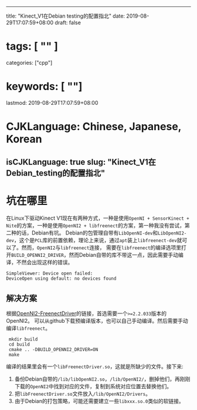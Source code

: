 
---
title: "Kinect_V1在Debian testing的配置指北"
date: 2019-08-29T17:07:59+08:00
draft: false
# tags: [ "" ]
categories: ["cpp"]
# keywords: [ ""]
lastmod: 2019-08-29T17:07:59+08:00
# CJKLanguage: Chinese, Japanese, Korean
isCJKLanguage: true
slug: "Kinect_V1在Debian_testing的配置指北"
---
# 坑在哪里
在Linux下驱动Kinect V1现在有两种方式，一种是使用`OpenNI + SensorKinect + Nite`的方案，一种是使用`OpenNI2 + libfreenect`的方案，第一种我没有尝试，第二种的话，Debian有坑。
Debian的包管理自带有`LibOpenNI-dev`和`LibOpenNI2-dev`，这个是`PCL`库的前置依赖，理论上来说，通过`apt`装上`libfreenect-dev`就可以了。然而，`OpenNI2`与`libfreenect`连接，
需要在`libfreenect`的编译选项里打开`BUILD_OPENNI2_DRIVER`，然而Debian自带的库不带这一点，因此需要手动编译，不然会出现这样的错误。
```
SimpleViewer: Device open failed:
DeviceOpen using default: no devices found
```

## 解决方案

根据[OpenNI2-FreenectDriver](https://github.com/OpenKinect/libfreenect/tree/master/OpenNI2-FreenectDriver)的链接，首选需要一个`>=2.2.033`版本的OpenNI2。
可以从github下载预编译版本，也可以自己手动编译。然后需要手动编译`libfreenect`。

```shell
 mkdir build
 cd build
 cmake .. -DBUILD_OPENNI2_DRIVER=ON
 make
```

编译的结果里会有一个`libFreenectDriver.so`，这就是所缺少的文件。接下来:

1. 备份Debian自带的`/lib/libOpenNI2.so`，`/lib/OpenNI2/`，删掉他们，再刚刚下载的`OpenNI2`中找到对应的文件，复制到系统对应位置去替换他们。
2. 把`libFreenectDriver.so`文件放入`/lib/OpenNI2/Drivers`。
3. 由于Debian的打包策略，可能还需要建立一些`libxxx.so.0`类似的软链接。